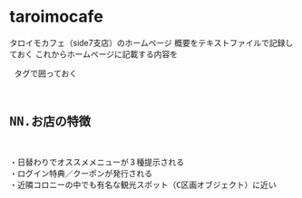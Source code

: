 # taroimocafe

タロイモカフェ（side7支店）のホームページ
概要をテキストファイルで記録しておく
これからホームページに記載する内容を <pre> タグで囲っておく

## NN.お店の特徴

・日替わりでオススメメニューが３種提示される
・ログイン特典／クーポンが発行される
・近隣コロニーの中でも有名な観光スポット（C区画オブジェクト）に近い


## 




